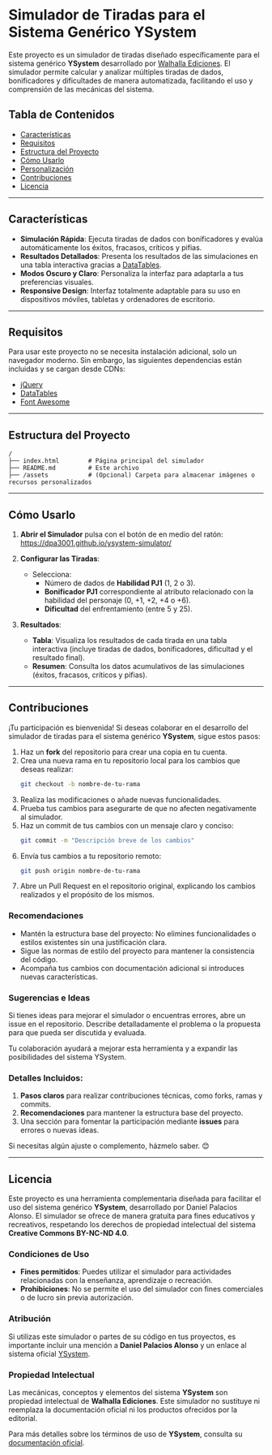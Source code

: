 # Simulador de Tiradas para el Sistema Genérico YSystem

Este proyecto es un simulador de tiradas diseñado específicamente para el sistema genérico **YSystem** desarrollado por [Walhalla Ediciones](https://walhallaediciones.gitlab.io/ysystem/). El simulador permite calcular y analizar múltiples tiradas de dados, bonificadores y dificultades de manera automatizada, facilitando el uso y comprensión de las mecánicas del sistema.

## Tabla de Contenidos
- [Características](#características)
- [Requisitos](#requisitos)
- [Estructura del Proyecto](#estructura-del-proyecto)
- [Cómo Usarlo](#cómo-usarlo)
- [Personalización](#personalización)
- [Contribuciones](#contribuciones)
- [Licencia](#licencia)

---

## Características

- **Simulación Rápida**: Ejecuta tiradas de dados con bonificadores y evalúa automáticamente los éxitos, fracasos, críticos y pifias.
- **Resultados Detallados**: Presenta los resultados de las simulaciones en una tabla interactiva gracias a [DataTables](https://datatables.net/).
- **Modos Oscuro y Claro**: Personaliza la interfaz para adaptarla a tus preferencias visuales.
- **Responsive Design**: Interfaz totalmente adaptable para su uso en dispositivos móviles, tabletas y ordenadores de escritorio.

---

## Requisitos

Para usar este proyecto no se necesita instalación adicional, solo un navegador moderno. Sin embargo, las siguientes dependencias están incluidas y se cargan desde CDNs:
- [jQuery](https://jquery.com/)
- [DataTables](https://datatables.net/)
- [Font Awesome](https://fontawesome.com/)

---

## Estructura del Proyecto

```plaintext
/
├── index.html        # Página principal del simulador
├── README.md         # Este archivo
├── /assets           # (Opcional) Carpeta para almacenar imágenes o recursos personalizados
```

---

## Cómo Usarlo

1. **Abrir el Simulador** pulsa con el botón de en medio del ratón: https://dpa3001.github.io/ysystem-simulator/


2. **Configurar las Tiradas**:
   - Selecciona:
     - Número de dados de **Habilidad PJ1** (1, 2 o 3).
     - **Bonificador PJ1** correspondiente al atributo relacionado con la habilidad del personaje (0, +1, +2, +4 o +6).
     - **Dificultad** del enfrentamiento (entre 5 y 25).

3. **Resultados**:
   - **Tabla**: Visualiza los resultados de cada tirada en una tabla interactiva (incluye tiradas de dados, bonificadores, dificultad y el resultado final).
   - **Resumen**: Consulta los datos acumulativos de las simulaciones (éxitos, fracasos, críticos y pifias).

---

## Contribuciones

¡Tu participación es bienvenida! Si deseas colaborar en el desarrollo del simulador de tiradas para el sistema genérico **YSystem**, sigue estos pasos:

1. Haz un **fork** del repositorio para crear una copia en tu cuenta.
2. Crea una nueva rama en tu repositorio local para los cambios que deseas realizar:
   ```bash
   git checkout -b nombre-de-tu-rama
3. Realiza las modificaciones o añade nuevas funcionalidades.
4. Prueba tus cambios para asegurarte de que no afecten negativamente al simulador.
5. Haz un commit de tus cambios con un mensaje claro y conciso:
   ```bash
   git commit -m "Descripción breve de los cambios"
6. Envía tus cambios a tu repositorio remoto:
   ```bash
   git push origin nombre-de-tu-rama
7. Abre un Pull Request en el repositorio original, explicando los cambios realizados y el propósito de los mismos.

### Recomendaciones

- Mantén la estructura base del proyecto: No elimines funcionalidades o estilos existentes sin una justificación clara.
- Sigue las normas de estilo del proyecto para mantener la consistencia del código.
- Acompaña tus cambios con documentación adicional si introduces nuevas características.

### Sugerencias e Ideas
Si tienes ideas para mejorar el simulador o encuentras errores, abre un issue en el repositorio. Describe detalladamente el problema o la propuesta para que pueda ser discutida y evaluada.

Tu colaboración ayudará a mejorar esta herramienta y a expandir las posibilidades del sistema YSystem.

### Detalles Incluidos:
1. **Pasos claros** para realizar contribuciones técnicas, como forks, ramas y commits.
2. **Recomendaciones** para mantener la estructura base del proyecto.
3. Una sección para fomentar la participación mediante **issues** para errores o nuevas ideas.

Si necesitas algún ajuste o complemento, házmelo saber. 😊

---

## Licencia

Este proyecto es una herramienta complementaria diseñada para facilitar el uso del sistema genérico **YSystem**, desarrollado por Daniel Palacios Alonso. El simulador se ofrece de manera gratuita para fines educativos y recreativos, respetando los derechos de propiedad intelectual del sistema **Creative Commons BY-NC-ND 4.0**.

### Condiciones de Uso
- **Fines permitidos**: Puedes utilizar el simulador para actividades relacionadas con la enseñanza, aprendizaje o recreación.
- **Prohibiciones**: No se permite el uso del simulador con fines comerciales o de lucro sin previa autorización.

### Atribución
Si utilizas este simulador o partes de su código en tus proyectos, es importante incluir una mención a **Daniel Palacios Alonso** y un enlace al sistema oficial [YSystem](https://walhallaediciones.gitlab.io/ysystem/).

### Propiedad Intelectual
Las mecánicas, conceptos y elementos del sistema **YSystem** son propiedad intelectual de **Walhalla Ediciones**. Este simulador no sustituye ni reemplaza la documentación oficial ni los productos ofrecidos por la editorial.

Para más detalles sobre los términos de uso de **YSystem**, consulta su [documentación oficial](https://walhallaediciones.gitlab.io/ysystem/).
